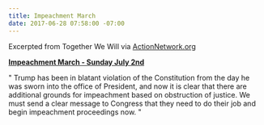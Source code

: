 ```yaml
---
title: Impeachment March
date: 2017-06-28 07:58:00 -07:00
---
```


Excerpted from Together We Will via [ActionNetwork.org](http://twwusa.org/?s=impeachment)

[**Impeachment March - Sunday July 2nd**](https://www.facebook.com/Impeachment-March-San-Francisco-293365771087883/)

"  Trump has been in blatant violation of the Constitution from the day he was sworn into the office of President, and now it is clear that there are additional grounds for impeachment based on obstruction of justice.  We must send a clear message to Congress that they need to do their job and begin impeachment proceedings now.  "



